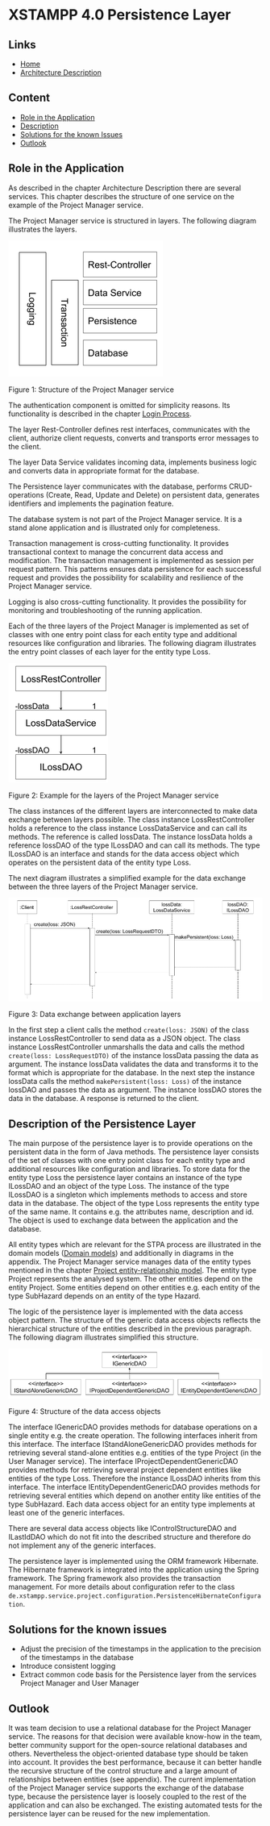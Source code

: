XSTAMPP 4.0 Persistence Layer
=============================

Links
-----
* [Home](README.md)
* [Architecture Description](architecture-description.md)

Content
-----
* [Role in the Application ](#role-in-the-application)
* [Description](#description-of-the-persistence-layer)
* [Solutions for the known Issues](#solutions-for-the-known-issues)
* [Outlook](#outlook)

Role in the Application
-----
As described in the chapter Architecture Description there are several services. This chapter describes the structure of one service on the example of the Project Manager service.

The Project Manager service is structured in layers. The following diagram illustrates the layers.

![Project Manager](images/project-manager.png "Project Manager")

Figure 1: Structure of the Project Manager service

The authentication component is omitted for simplicity reasons. Its functionality is described in the chapter [Login Process](login-process.md).

The layer Rest-Controller defines rest interfaces, communicates with the client, authorize client requests, converts and transports error messages to the client.

The layer Data Service validates incoming data, implements business logic and converts data in appropriate format for the database.

The Persistence layer communicates with the database, performs CRUD-operations (Create, Read, Update and Delete) on persistent data, generates identifiers and implements the pagination feature.

The database system is not part of the Project Manager service. It is a stand alone application and is illustrated only for completeness.

Transaction management is cross-cutting functionality. It provides transactional context to manage the concurrent data access and modification. The transaction management is implemented as session per request pattern. This patterns ensures data persistence for each successful request and provides the possibility for scalability and resilience of the Project Manager service.

Logging is also cross-cutting functionality. It provides the possibility for monitoring and troubleshooting of the running application.

Each of the three layers of the Project Manager is implemented as set of classes with one entry point class for each entity type and additional resources like configuration and libraries. The following diagram illustrates the entry point classes of each layer for the entity type Loss.

![Layers](images/layers-example.png "Layers")

Figure 2: Example for the layers of the Project Manager service

The class instances of the different layers are interconnected to make data exchange between layers possible. The class instance LossRestController holds a reference to the class instance LossDataService and can call its methods. The reference is called lossData. The instance lossData holds a reference lossDAO of the type ILossDAO and can call its methods. The type ILossDAO is an interface and stands for the data access object which operates on the persistent data of the entity type Loss.

The next diagram illustrates a simplified example for the data exchange between the three layers of the Project Manager service.

![Create Loss](images/create-loss.png "Create loss")

Figure 3: Data exchange between application layers

In the first step a client calls the method `create(loss: JSON)` of the class instance LossRestController to send data as a JSON object. The class instance LossRestController unmarshalls the data and calls the method `create(loss: LossRequestDTO)` of the instance lossData passing the data as argument. The instance lossData validates the data and transforms it to the format which is appropriate for the database. In the next step the instance lossData calls the method `makePersistent(loss: Loss)` of the instance lossDAO and passes the data as argument. The instance lossDAO stores the data in the database. A response is returned to the client.

Description of the Persistence Layer
-----

The main purpose of the persistence layer is to provide operations on the persistent data in the form of Java methods. The persistence layer consists of the set of classes with one entry point class for each entity type and additional resources like configuration and libraries. To store data for the entity type Loss the persistence layer contains an instance of the type ILossDAO and an object of the type Loss. The instance of the type ILossDAO is a singleton which implements methods to access and store data in the database. The object of the type Loss represents the entity type of the same name. It contains e.g. the attributes name, description and id. The object is used to exchange data between the application and the database.

All entity types which are relevant for the STPA process are illustrated in the domain models ([Domain models](model-domain.md)) and additionally in diagrams in the appendix. The Project Manager service manages data of the entity types mentioned in the chapter [Project entity-relationship model](model-er-project.md). The entity type Project represents the analysed system. The other entities depend on the entity Project. Some entities depend on other entities e.g. each entity of the type SubHazard depends on an entity of the type Hazard.

The logic of the persistence layer is implemented with the data access object pattern. The structure of the generic data access objects reflects the hierarchical structure of the entities described in the previous paragraph. The following diagram illustrates simplified this structure.

![Structure of the data access objects](images/dao-structure.png "Structure of the data access objects")

Figure 4: Structure of the data access objects

The interface IGenericDAO provides methods for database operations on a single entity e.g. the create operation. The following interfaces inherit from this interface. The interface IStandAloneGenericDAO provides methods for retrieving several stand-alone entities e.g. entities of the type Project (in the User Manager service). The interface IProjectDependentGenericDAO provides methods for retrieving several project dependent entities like entities of the type Loss. Therefore the instance ILossDAO inherits from this interface. The interface IEntityDependentGenericDAO provides methods for retrieving several entities which depend on another entity like entities of the type SubHazard. Each data access object for an entity type implements at least one of the generic interfaces.

There are several data access objects like IControlStructureDAO and ILastIdDAO which do not fit into the described structure and therefore do not implement any of the generic interfaces.

The persistence layer is implemented using the ORM framework Hibernate. The Hibernate framework is integrated into the application using the Spring framework. The Spring framework also provides the transaction management. For more details about configuration refer to the class `de.xstampp.service.project.configuration.PersistenceHibernateConfiguration`.

Solutions for the known issues
-----

* Adjust the precision of the timestamps in the application to the precision of the timestamps in the database
* Introduce consistent logging
* Extract common code basis for the Persistence layer from the services Project Manager and User Manager

Outlook
-----

It was team decision to use a relational database for the Project Manager service. The reasons for that decision were available know-how in the team, better community support for the open-source relational databases and others. Nevertheless the object-oriented database type should be taken into account. It provides the best performance, because it can better handle the recursive structure of the control structure and a large amount of relationships between entities (see appendix). The current implementation of the Project Manager service supports the exchange of the database type, because the persistence layer is loosely coupled to the rest of the application and can also be exchanged. The existing automated tests for the persistence layer can be reused for the new implementation.